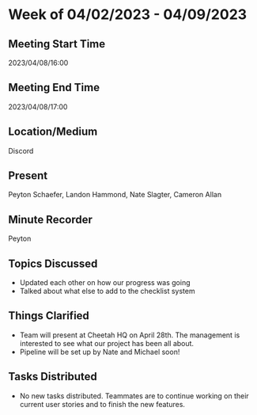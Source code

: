 # Week of 04/02/2023 - 04/09/2023

## Meeting Start Time

2023/04/08/16:00

## Meeting End Time

2023/04/08/17:00

## Location/Medium

Discord

## Present

Peyton Schaefer, Landon Hammond, Nate Slagter, Cameron Allan

## Minute Recorder

Peyton

## Topics Discussed

- Updated each other on how our progress was going
- Talked about what else to add to the checklist system 

## Things Clarified

- Team will present at Cheetah HQ on April 28th. The management is interested to see what our project has been all about.
- Pipeline will be set up by Nate and Michael soon!

## Tasks Distributed

- No new tasks distributed. Teammates are to continue working on their current user stories and to finish the new features.
